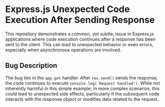 # Express.js Unexpected Code Execution After Sending Response

This repository demonstrates a common, yet subtle, issue in Express.js applications where code execution continues after a response has been sent to the client. This can lead to unexpected behavior or even errors, especially when asynchronous operations are involved.

## Bug Description

The bug lies in the `app.get` handler.  After `res.send()` sends the response, the code continues to execute `console.log('Request handled')`. While not inherently harmful in this simple example, in more complex scenarios, this could lead to unexpected side effects, particularly if the subsequent code interacts with the response object or modifies data related to the request.